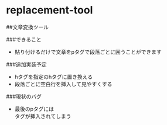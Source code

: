 # replacement-tool

##文章変換ツール

###できること

- 貼り付けるだけで文章をpタグで段落ごとに囲うことができます

###追加実装予定

- hタグを指定のhタグに置き換える
- 段落ごとに空白行を挿入して見やすくする

###現状のバグ

- 最後のpタグには<br>タグが挿入されてしまう
